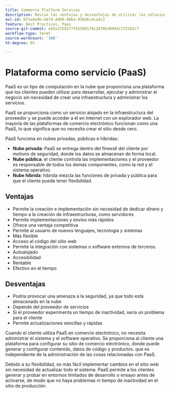 ```yaml
---
title: Commerce Platform Services
description: Revise las ventajas y desventajas de utilizar las soluciones PaaS para su infraestructura de alojamiento para determinar qué es lo correcto para su proyecto de comercio electrónico.
exl-id: 071e6e9b-6874-4d08-90b4-036d6cdca4c2
feature: Best Practices, Paas
source-git-commit: e83e2359377f03506178c28f8b30993c172282c7
workflow-type: tm+mt
source-wordcount: '368'
ht-degree: 0%

---
```


# Plataforma como servicio (PaaS)

PaaS es un tipo de computación en la nube que proporciona una plataforma que los clientes pueden utilizar para desarrollar, ejecutar y administrar el negocio sin necesidad de crear una infraestructura y administrar los servicios.

PaaS se proporciona como un servicio alojado en la infraestructura del proveedor y se puede acceder a él en Internet con un explorador web. La mayoría de las plataformas de comercio electrónico funcionan como una PaaS, lo que significa que no necesita crear el sitio desde cero.

PaaS funciona en nubes privadas, públicas e híbridas:

- **Nube privada**: PaaS se entrega dentro del firewall del cliente por motivos de seguridad, donde los datos se almacenan de forma local.
- **Nube pública**: el cliente controla las implementaciones y el proveedor es responsable de todos los demás componentes, como la red y el sistema operativo.
- **Nube híbrida**: híbrida mezcla las funciones de privada y pública para que el cliente pueda tener flexibilidad.

## Ventajas

- Permite la creación e implementación sin necesidad de dedicar dinero y tiempo a la creación de infraestructuras, como servidores
- Permite implementaciones y envíos más rápidos
- Ofrece una ventaja competitiva
- Permite al usuario de nuevos lenguajes, tecnología y sistemas
- Más flexible
- Acceso al código del sitio web
- Permite la integración con sistemas o software externos de terceros.
- Autoalojado
- Accesibilidad
- Rentable
- Efectivo en el tiempo

## Desventajas

- Podría provocar una amenaza a la seguridad, ya que todo está almacenado en la nube
- Depende del proveedor de servicios
- Si el proveedor experimenta un tiempo de inactividad, sería un problema para el
cliente
- Permite actualizaciones sencillas y rápidas

Cuando el cliente utiliza PaaS en comercio electrónico, no necesita administrar el sistema y el software operativo. Se proporciona al cliente una plataforma para configurar su sitio de comercio electrónico, donde puede generar y configurar contenido, datos de código y productos. que es independiente de la administración de las cosas relacionadas con PaaS.

Debido a su flexibilidad, es más fácil implementar cambios en el sitio web sin necesidad de actualizar todo el sistema. PaaS permite a los clientes generar y probar en entornos limitados de desarrollo o ensayo antes de activarse, de modo que no haya problemas ni tiempo de inactividad en el sitio de producción.

